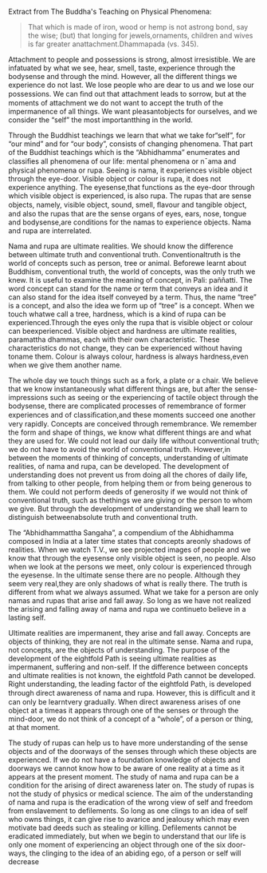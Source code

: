 
Extract from The Buddha's Teaching on Physical Phenomena:

>That which is made of iron, wood or hemp is not astrong bond, say the wise; (but) that longing for jewels,ornaments, children and wives is far greater anattachment.Dhammapada (vs. 345).

Attachment to people and possessions is strong, almost irresistible. We are infatuated by what we see, hear, smell, taste, experience through the bodysense and through the mind. However, all the different things we experience do not last. We lose people who are dear to us and we lose our possessions. We can ﬁnd out that attachment leads to sorrow, but at the moments of attachment we do not want to accept the truth of the impermanence of all things. We want pleasantobjects for ourselves, and we consider the “self” the most importantthing in the world.

Through the Buddhist teachings we learn that what we take for“self”, for “our mind” and for “our body”, consists of changing phenomena. That part of the Buddhist teachings which is the “Abhidhamma” enumerates and classiﬁes all phenomena of our life: mental phenomena or n¯ama and physical phenomena or rupa. Seeing is nama, it experiences visible object through the eye-door. Visible object or colour is rupa, it does not experience anything. The eyesense,that functions as the eye-door through which visible object is experienced, is also rupa. The rupas that are sense objects, namely, visible object, sound, smell, ﬂavour and tangible object, and also the rupas that are the sense organs of eyes, ears, nose, tongue and bodysense,are conditions for the namas to experience objects. Nama and rupa are interrelated. 

Nama and rupa are ultimate realities. We should know the difference between ultimate truth and conventional truth. Conventionaltruth is the world of concepts such as person, tree or animal. Beforewe learnt about Buddhism, conventional truth, the world of concepts, was the only truth we knew. It is useful to examine the meaning of concept, in Pali: paññatti. The word concept can stand for the name or term that conveys an idea and it can also stand for the idea itself conveyed by a term. Thus, the name “tree” is a concept, and also the idea we form up of “tree” is a concept. When we touch whatwe call a tree, hardness, which is a kind of rupa can be experienced.Through the eyes only the rupa that is visible object or colour can beexperienced. Visible object and hardness are ultimate realities, paramattha dhammas, each with their own characteristic. These characteristics do not change, they can be experienced without having toname them. Colour is always colour, hardness is always hardness,even when we give them another name.

The whole day we touch things such as a fork, a plate or a chair. We believe that we know instantaneously what different things are, but after the sense-impressions such as seeing or the experiencing of tactile object through the bodysense, there are complicated processes of remembrance of former experiences and of classiﬁcation,and these moments succeed one another very rapidly. Concepts are conceived through remembrance. We remember the form and shape of things, we know what different things are and what they are used for. We could not lead our daily life without conventional truth; we do not have to avoid the world of conventional truth. However,in between the moments of thinking of concepts, understanding of ultimate realities, of nama and rupa, can be developed. The development of understanding does not prevent us from doing all the  chores of daily life, from talking to other people, from helping them or from being generous to them. We could not perform deeds of generosity if we would not think of conventional truth, such as thethings we are giving or the person to whom we give. But through the development of understanding we shall learn to distinguish betweenabsolute truth and conventional truth.

The “Abhidhammattha Sangaha”, a compendium of the Abhidhamma composed in India at a later time states that concepts areonly shadows of realities. When we watch T.V., we see projected images of people and we know that through the eyesense only visible object is seen, no people. Also when we look at the persons we meet, only colour is experienced through the eyesense. In the ultimate sense there are no people. Although they seem very real,they are only shadows of what is really there. The truth is different from what we always assumed. What we take for a person are only namas and rupas that arise and fall away. So long as we have not realized the arising and falling away of nama and rupa we continueto believe in a lasting self. 

Ultimate realities are impermanent, they arise and fall away. Concepts are objects of thinking, they are not real in the ultimate sense. Nama and rupa, not concepts, are the objects of understanding. The purpose of the development of the eightfold Path is seeing ultimate realities as impermanent, suffering and non-self. If the difference between concepts and ultimate realities is not known, the eightfold Path cannot be developed. Right understanding, the leading factor of the eightfold Path, is developed through direct awareness of nama and rupa. However, this is difﬁcult and it can only be learntvery gradually. When direct awareness arises of one object at a timeas it appears through one of the senses or through the mind-door, we do not think of a concept of a “whole”, of a person or thing, at that moment. 

The study of rupas can help us to have more understanding of the sense objects and of the doorways of the senses through which these objects are experienced. If we do not have a foundation knowledge of objects and doorways we cannot know how to be aware of one reality at a time as it appears at the present moment. The  study  of  nama  and  rupa  can  be  a  condition  for  the  arising  of direct awareness later on. The study of rupas is not the study of physics or medical science. The aim of the understanding of nama and rupa is the eradication of the wrong view of self and freedom from enslavement to defilements.  So long as one clings to an idea of self who owns things, it
can give rise to avarice and jealousy which may even motivate bad
deeds such as stealing or killing.  Defilements cannot be eradicated
immediately, but when we begin to understand that our life is only
one moment of experiencing an object through one of the six door-
ways, the clinging to the idea of an abiding ego, of a person or self
will decrease

